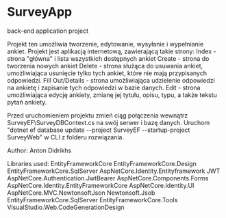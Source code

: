 # SurveyApp
back-end application project

Projekt ten umożliwia tworzenie, edytowanie, wysyłanie i wypełnianie ankiet.
Projekt jest aplikacją internetową, zawierającą takie strony:
Index - strona "główna" i lista wszystkich dostępnych ankiet
Create - strona do tworzenia nowych ankiet
Delete - strona służąca do usuwania ankiet, umożliwiająca usunięcie tylko tych ankiet, które nie mają przypisanych odpowiedzi.
Fill Out/Details - strona umożliwiająca udzielenie odpowiedzi na ankietę i zapisanie tych odpowiedzi w bazie danych.
Edit - strona umożliwiająca edycję ankiety, zmianę jej tytułu, opisu, typu, a także tekstu pytań ankiety.

Przed uruchomieniem projektu zmień ciąg połączenia wewnątrz SurveyEF\SurveyDBContext.cs na swój serwer i bazę danych. 
Uruchom "dotnet ef database update --project SurveyEF --startup-project SurveyWeb" w CLI z folderu rozwiązania.


Author: Anton Didrikhs

Libraries used:
EntityFrameworkCore
EntityFrameworkCore.Design
EntityFrameworkCore.SqlServer
AspNetCore.Identity.Entityframework
JWT
AspNetCore.Authentication.JwtBearer
AspNetCore.Components.Forms
AspNetCore.Identity.EntityFrameworkCore
AspNetCore.Identity.UI
AspNetCore.MVC.NewtonsoftJson
Newtonsoft.Jsob
EntityFrameworkCore.SqlServer
EntityFrameworkCore.Tools
VisualStudio.Web.CodeGenerationDesign
